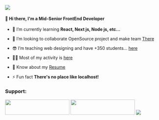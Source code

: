 <a href=&quothttps://github.com/NiIfr&quot>
<img align=&quotcenter&quot src=&quothttps://github-readme-stats.vercel.app/api?username=NiIfr&show_icons=true&count_private=true&include_all_commits=true&quot /></a>

<h4 align="left">👋 Hi there, I'm a Mid-Senior FrontEnd Developer</h4>


- 🌱 I’m currently learning **React, Next js, Node js, etc...**

- 🤝 I’m looking to collaborate OpenSource project and make team [There](https://instagram.com/niloofarvafaei.ir)
  
- 😎 I’m teaching web designing and have +350 students... [here](https://instagram.com/niloofarvafaei.ir)

- 👨‍💻 Most of my activity is [here](https://instagram.com/niloofarvafaei.ir)

- 📄 Know about my [Resume](https://niloofarvafaei.ir)

- ⚡ Fun fact **There's no place like localhost!**


<h3>Support:</h3>
<a href="https://bmc.link/niloofarvafaeii"> <img src="https://cdn.buymeacoffee.com/buttons/v2/default-yellow.png" height="50" width="210" /></a>
<a href="https://www.coffeebede.com/niloofarvafaei" ><img width="210px" height="50px" src="https://coffeebede.ir/DashboardTemplateV2/app-assets/images/banner/default-yellow.svg" /></a>


<a href=&quothttps://github.com/NiIfr&quot>
<img align=&quotcenter&quot src=&quothttps://github-readme-stats.vercel.app/api/top-langs/?username=NiIfr&quot />
</a>

